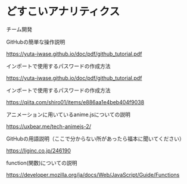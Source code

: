 # どすこいアナリティクス
チーム開発

GitHubの簡単な操作説明

https://yuta-iwase.github.io/doc/pdf/github_tutorial.pdf

インポートで使用するパスワードの作成方法

https://yuta-iwase.github.io/doc/pdf/github_tutorial.pdf

インポートで使用するパスワードの作成方法

https://qiita.com/shiro01/items/e886aa1e4beb404f9038

アニメーションに用いているanime.jsについての説明

https://uxbear.me/tech-animejs-2/

GitHubの用語説明（ここで分からない所があったら福本に聞いてください）

https://liginc.co.jp/246190

function(関数)についての説明

https://developer.mozilla.org/ja/docs/Web/JavaScript/Guide/Functions
